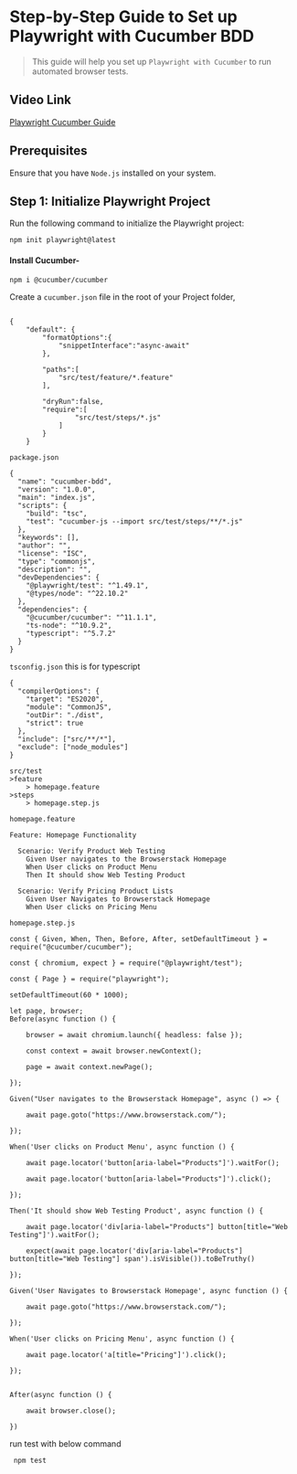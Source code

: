 # Step-by-Step Guide to Set up Playwright with Cucumber BDD

> This guide will help you set up `Playwright with Cucumber` to run automated browser tests.

## Video Link
[Playwright Cucumber Guide](https://www.browserstack.com/guide/playwright-cucumber)

## Prerequisites
Ensure that you have `Node.js` installed on your system.

## Step 1: Initialize Playwright Project

Run the following command to initialize the Playwright project:

`npm init playwright@latest`

#### Install Cucumber-
`npm i @cucumber/cucumber`

Create a `cucumber.json` file in the root of your Project folder,

```

{
    "default": {
        "formatOptions":{
            "snippetInterface":"async-await"
        },

        "paths":[
            "src/test/feature/*.feature"
        ],
      
        "dryRun":false,
        "require":[
                "src/test/steps/*.js"
            ]
        }
    }

```
`package.json`
```
{
  "name": "cucumber-bdd",
  "version": "1.0.0",
  "main": "index.js",
  "scripts": {
    "build": "tsc",
    "test": "cucumber-js --import src/test/steps/**/*.js"
  },
  "keywords": [],
  "author": "",
  "license": "ISC",
  "type": "commonjs",
  "description": "",
  "devDependencies": {
    "@playwright/test": "^1.49.1",
    "@types/node": "^22.10.2"
  },
  "dependencies": {
    "@cucumber/cucumber": "^11.1.1",
    "ts-node": "^10.9.2",
    "typescript": "^5.7.2"
  }
}

```
`tsconfig.json` this is for typescript 
```
{
  "compilerOptions": {
    "target": "ES2020",
    "module": "CommonJS",
    "outDir": "./dist",
    "strict": true
  },
  "include": ["src/**/*"],
  "exclude": ["node_modules"]
}

```
```
src/test
>feature
	> homepage.feature
>steps
	> homepage.step.js

```

`homepage.feature`
```
Feature: Homepage Functionality

  Scenario: Verify Product Web Testing
    Given User navigates to the Browserstack Homepage
    When User clicks on Product Menu
    Then It should show Web Testing Product

  Scenario: Verify Pricing Product Lists
    Given User Navigates to Browserstack Homepage
    When User clicks on Pricing Menu

```
`homepage.step.js`
```
const { Given, When, Then, Before, After, setDefaultTimeout } = require("@cucumber/cucumber");

const { chromium, expect } = require("@playwright/test");

const { Page } = require("playwright");

setDefaultTimeout(60 * 1000);

let page, browser;
Before(async function () {

    browser = await chromium.launch({ headless: false });

    const context = await browser.newContext();

    page = await context.newPage();

});

Given("User navigates to the Browserstack Homepage", async () => {

    await page.goto("https://www.browserstack.com/");

});

When('User clicks on Product Menu', async function () {

    await page.locator('button[aria-label="Products"]').waitFor();

    await page.locator('button[aria-label="Products"]').click();

});

Then('It should show Web Testing Product', async function () {

    await page.locator('div[aria-label="Products"] button[title="Web Testing"]').waitFor();

    expect(await page.locator('div[aria-label="Products"] button[title="Web Testing"] span').isVisible()).toBeTruthy()

});

Given('User Navigates to Browserstack Homepage', async function () {

    await page.goto("https://www.browserstack.com/");

});

When('User clicks on Pricing Menu', async function () {

    await page.locator('a[title="Pricing"]').click();

});


After(async function () {

    await browser.close();

})

```


run test with below command
```
 npm test
 ```